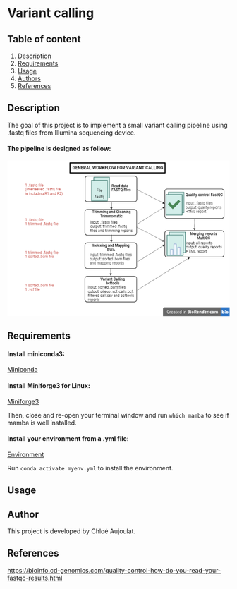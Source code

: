 # Variant calling

## Table of content
1. [Description](#descrp)
2. [Requirements](#req)
3. [Usage](#usage)
4. [Authors](#authors)
5. [References](#references)

<a name="descrp"></a>

## Description
The goal of this project is to implement a small variant calling pipeline using .fastq files from Illumina sequencing device.

#### The pipeline is designed as follow:

![alt text](workflow_variant_calling.png)

<a name="req"></a> 

## Requirements

#### Install miniconda3: 

[Miniconda](https://docs.conda.io/en/latest/miniconda.html#linux-installers)

#### Install Miniforge3 for Linux:

[Miniforge3](https://github.com/conda-forge/miniforge?tab=readme-ov-file)

Then, close and re-open your terminal window and run ```which mamba``` to see if mamba is well installed.

#### Install your environment from a .yml file:

[Environment](https://conda.io/projects/conda/en/latest/user-guide/tasks/manage-environments.html#activating-an-environment)

Run ```conda activate myenv.yml``` to install the environment.

<a name="usage"></a> 

## Usage

<a name="authors"></a> 

## Author
This project is developed by Chloé Aujoulat.

<a name="references"></a> 

## References

https://bioinfo.cd-genomics.com/quality-control-how-do-you-read-your-fastqc-results.html 
